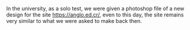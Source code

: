 In the university, as a solo test, we were given a photoshop file of a new design for the site https://anglo.ed.cr/, even to this day, the site remains very similar to what we were asked to make back then.
